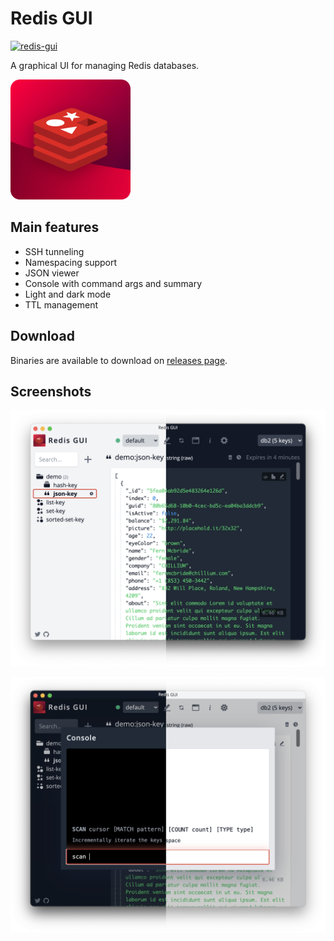 # Redis GUI

[![redis-gui](https://snapcraft.io/redis-gui/badge.svg)](https://snapcraft.io/redis-gui)

A graphical UI for managing Redis databases.

<img src="src/assets/redis.svg" width="192" height="192"/>

## Main features

* SSH tunneling
* Namespacing support
* JSON viewer
* Console with command args and summary
* Light and dark mode
* TTL management

## Download

Binaries are available to download on [releases page](https://github.com/ekvedaras/redis-gui/releases/latest).

## Screenshots

![JSON key](./artifacts/previews/json-key.png)

![Console](./artifacts/previews/console.png)

